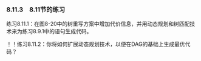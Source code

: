 ### 8.11.3　8.11节的练习

练习8.11.1：在图8-20中的树重写方案中增加代价信息，并用动态规划和树匹配技术来为练习8.9.1中的语句生成代码。

！！练习8.11.2：你将如何扩展动态规划技术，以便在DAG的基础上生成最优代码？